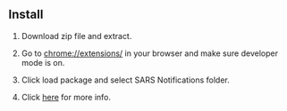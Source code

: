 
## Install

1. Download zip file and extract.

2. Go to [chrome://extensions/](chrome://extensions/) in your browser and make sure developer mode is on.

3. Click load package and select SARS Notifications folder.

4. Click [here](https://webkul.com/blog/how-to-install-the-unpacked-extension-in-chrome/) for more info.
